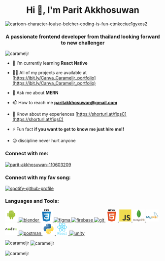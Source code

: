

<h1 align="center">Hi 👋, I'm Parit Akkhosuwan</h1>

![cartoon-character-louise-belcher-coding-is-fun-ctmkcciuc1gyxos2](https://github.com/Carameljr/Caramaljr/assets/120198939/eaff3938-6c2f-44a4-9c97-5559d65ac54a)

<h3 align="center">A passionate frontend developer from thailand looking forward to new challenger</h3>


<p align="left"> <img src="https://komarev.com/ghpvc/?username=carameljr&label=Profile%20views&color=0e75b6&style=flat" alt="carameljr" /> </p>

- 🌱 I’m currently learning **React Native**

- 👨‍💻 All of my projects are available at [https://ibit.ly/Canva_Carameljr_portfolio](https://ibit.ly/Canva_Carameljr_portfolio)

- 💬 Ask me about **MERN**

- 📫 How to reach me **paritakkhosuwan@gmail.com**

- 📄 Know about my experiences [https://shorturl.at/fiqsC](https://shorturl.at/fiqsC)

- ⚡ Fun fact **if you want to get to know me just hire me!!**

- 😉 discipline never hurt anyone 

<h3 align="left">Connect with me:</h3>
<p align="left">
<a href="https://linkedin.com/in/parit-akkhosuwan-110603209" target="blank"><img align="center" src="https://raw.githubusercontent.com/rahuldkjain/github-profile-readme-generator/master/src/images/icons/Social/linked-in-alt.svg" alt="parit-akkhosuwan-110603209" height="30" width="40" /></a>
</p>
<h3 align="left">Connect with my fav song:</h3>

[![spotify-github-profile](https://spotify-github-profile.vercel.app/api/view?uid=raare46v6fudl2348hhon6u0x&cover_image=true&theme=default&show_offline=true&background_color=121212&interchange=true)](https://spotify-github-profile.vercel.app/api/view?uid=raare46v6fudl2348hhon6u0x&redirect=true)        



<h3 align="left">Languages and Tools:</h3>
<p align="left"> <a href="https://developer.android.com" target="_blank" rel="noreferrer"> <img src="https://raw.githubusercontent.com/devicons/devicon/master/icons/android/android-original-wordmark.svg" alt="android" width="40" height="40"/> </a> <a href="https://www.blender.org/" target="_blank" rel="noreferrer"> <img src="https://download.blender.org/branding/community/blender_community_badge_white.svg" alt="blender" width="40" height="40"/> </a> <a href="https://www.w3schools.com/css/" target="_blank" rel="noreferrer"> <img src="https://raw.githubusercontent.com/devicons/devicon/master/icons/css3/css3-original-wordmark.svg" alt="css3" width="40" height="40"/> </a> <a href="https://www.figma.com/" target="_blank" rel="noreferrer"> <img src="https://www.vectorlogo.zone/logos/figma/figma-icon.svg" alt="figma" width="40" height="40"/> </a> <a href="https://firebase.google.com/" target="_blank" rel="noreferrer"> <img src="https://www.vectorlogo.zone/logos/firebase/firebase-icon.svg" alt="firebase" width="40" height="40"/> </a> <a href="https://git-scm.com/" target="_blank" rel="noreferrer"> <img src="https://www.vectorlogo.zone/logos/git-scm/git-scm-icon.svg" alt="git" width="40" height="40"/> </a> <a href="https://www.w3.org/html/" target="_blank" rel="noreferrer"> <img src="https://raw.githubusercontent.com/devicons/devicon/master/icons/html5/html5-original-wordmark.svg" alt="html5" width="40" height="40"/> </a> <a href="https://developer.mozilla.org/en-US/docs/Web/JavaScript" target="_blank" rel="noreferrer"> <img src="https://raw.githubusercontent.com/devicons/devicon/master/icons/javascript/javascript-original.svg" alt="javascript" width="40" height="40"/> </a> <a href="https://www.mongodb.com/" target="_blank" rel="noreferrer"> <img src="https://raw.githubusercontent.com/devicons/devicon/master/icons/mongodb/mongodb-original-wordmark.svg" alt="mongodb" width="40" height="40"/> </a> <a href="https://www.mysql.com/" target="_blank" rel="noreferrer"> <img src="https://raw.githubusercontent.com/devicons/devicon/master/icons/mysql/mysql-original-wordmark.svg" alt="mysql" width="40" height="40"/> </a> <a href="https://nodejs.org" target="_blank" rel="noreferrer"> <img src="https://raw.githubusercontent.com/devicons/devicon/master/icons/nodejs/nodejs-original-wordmark.svg" alt="nodejs" width="40" height="40"/> </a> <a href="https://postman.com" target="_blank" rel="noreferrer"> <img src="https://www.vectorlogo.zone/logos/getpostman/getpostman-icon.svg" alt="postman" width="40" height="40"/> </a> <a href="https://www.python.org" target="_blank" rel="noreferrer"> <img src="https://raw.githubusercontent.com/devicons/devicon/master/icons/python/python-original.svg" alt="python" width="40" height="40"/> </a> <a href="https://reactjs.org/" target="_blank" rel="noreferrer"> <img src="https://raw.githubusercontent.com/devicons/devicon/master/icons/react/react-original-wordmark.svg" alt="react" width="40" height="40"/> </a> <a href="https://unity.com/" target="_blank" rel="noreferrer"> <img src="https://www.vectorlogo.zone/logos/unity3d/unity3d-icon.svg" alt="unity" width="40" height="40"/> </a> </p>

<p><img align="left" src="https://github-readme-stats.vercel.app/api/top-langs?username=carameljr&show_icons=true&locale=en&layout=compact" alt="carameljr" /></p>

<p>&nbsp;<img align="center" src="https://github-readme-stats.vercel.app/api?username=carameljr&show_icons=true&locale=en" alt="carameljr" /></p>

<p><img align="center" src="https://github-readme-streak-stats.herokuapp.com/?user=carameljr&" alt="carameljr" /></p>


